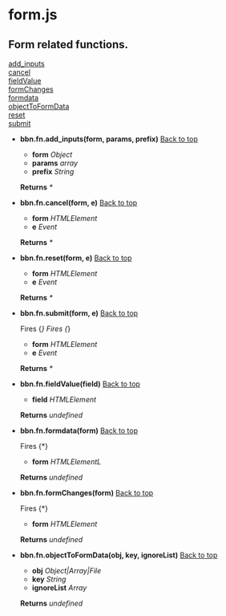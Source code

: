 # form.js

## Form related functions.

<a name="bbn_top"></a>[add_inputs](#add_inputs)  
[cancel](#cancel)  
[fieldValue](#fieldValue)  
[formChanges](#formChanges)  
[formdata](#formdata)  
[objectToFormData](#objectToFormData)  
[reset](#reset)  
[submit](#submit)  


- <a name="add_inputs"></a>**bbn.fn.add_inputs(form, params, prefix)** [Back to top](#bbn_top)

  * __form__ _Object_ 
  * __params__ _array_ 
  * __prefix__ _String_ 

  __Returns__ _*_ 

- <a name="cancel"></a>**bbn.fn.cancel(form, e)** [Back to top](#bbn_top)

  * __form__ _HTMLElement_ 
  * __e__ _Event_ 

  __Returns__ _*_ 

- <a name="reset"></a>**bbn.fn.reset(form, e)** [Back to top](#bbn_top)

  * __form__ _HTMLElement_ 
  * __e__ _Event_ 

  __Returns__ _*_ 

- <a name="submit"></a>**bbn.fn.submit(form, e)** [Back to top](#bbn_top)

  Fires {*}
  Fires {*}
  * __form__ _HTMLElement_ 
  * __e__ _Event_ 

  __Returns__ _*_ 

- <a name="fieldValue"></a>**bbn.fn.fieldValue(field)** [Back to top](#bbn_top)

  * __field__ _HTMLElement_ 

  __Returns__ _undefined_ 

- <a name="formdata"></a>**bbn.fn.formdata(form)** [Back to top](#bbn_top)

  Fires {*}
  * __form__ _HTMLElementL_ 

  __Returns__ _undefined_ 

- <a name="formChanges"></a>**bbn.fn.formChanges(form)** [Back to top](#bbn_top)

  Fires {*}
  * __form__ _HTMLElement_ 

  __Returns__ _undefined_ 

- <a name="objectToFormData"></a>**bbn.fn.objectToFormData(obj, key, ignoreList)** [Back to top](#bbn_top)

  * __obj__ _Object|Array|File_ 
  * __key__ _String_ 
  * __ignoreList__ _Array_ 

  __Returns__ _undefined_ 